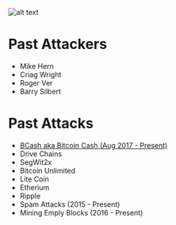 <!-- TITLE: Darkside Bitcoin -->
<!-- SUBTITLE: Keeping track of against bitcoin and attackers behind them -->

![alt text](http://res.cloudinary.com/doohickey/image/upload/v1517938258/darkside_folks_g83unk.png "Star Wars Characters")

# Past Attackers

* Mike Hern
* Criag Wright
* Roger Ver
* Barry Silbert


# Past Attacks

* [BCash aka Bitcoin Cash (Aug 2017 - Present)](https://darksidebtc.com/bcash)
* Drive Chains 
* SegWit2x 
* Bitcoin Unlimited 
* Lite Coin 
* Etherium 
* Ripple 
* Spam Attacks (2015 - Present) 
* Mining Emply Blocks (2016 - Present) 